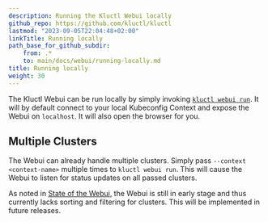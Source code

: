 ```yaml
---
description: Running the Kluctl Webui locally
github_repo: https://github.com/kluctl/kluctl
lastmod: "2023-09-05T22:04:48+02:00"
linkTitle: Running locally
path_base_for_github_subdir:
    from: .*
    to: main/docs/webui/running-locally.md
title: Running locally
weight: 30
---
```


<!-- WARNING WARNING WARNING -->
<!-- DO NOT EDIT THIS FILE, IT IS AUTO SYNCED FROM github.com/kluctl/kluctl -->
<!-- WARNING WARNING WARNING -->




The Kluctl Webui can be run locally by simply invoking [`kluctl webui run`](../kluctl/commands/webui-run.md).
It will by default connect to your local Kubeconfig Context and expose the Webui on `localhost`. It will also open
the browser for you.

## Multiple Clusters

The Webui can already handle multiple clusters. Simply pass `--context <context-name>` multiple times to `kluctl webui run`.
This will cause the Webui to listen for status updates on all passed clusters.

As noted in [State of the Webui](./#state-of-the-webui), the Webui is still in early stage and thus currently
lacks sorting and filtering for clusters. This will be implemented in future releases.
